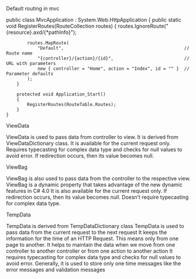 
Default routing in mvc

public class MvcApplication : System.Web.HttpApplication
    {
        public static void RegisterRoutes(RouteCollection routes)
        {
            routes.IgnoreRoute("{resource}.axd/{*pathInfo}");

            routes.MapRoute(
                "Default",                                              // Route name
                "{controller}/{action}/{id}",                           // URL with parameters
                new { controller = "Home", action = "Index", id = "" }  // Parameter defaults
            );
        }

        protected void Application_Start()
        {
            RegisterRoutes(RouteTable.Routes);
        }
    }


ViewData

ViewData is used to pass data from controller to view.
It is derived from ViewDataDictionary class.
It is available for the current request only.
Requires typecasting for complex data type and checks for null values to avoid error.
If redirection occurs, then its value becomes null.

ViewBag

ViewBag is also used to pass data from the controller to the respective view.
ViewBag is a dynamic property that takes advantage of the new dynamic features in C# 4.0
It is also available for the current request only.
If redirection occurs, then its value becomes null.
Doesn’t require typecasting for complex data type.

TempData

TempData is derived from TempDataDictionary class
TempData is used to pass data from the current request to the next request
It keeps the information for the time of an HTTP Request. This means only from one page to another. It helps to maintain the data when we move from one controller to another controller or from one action to another action
It requires typecasting for complex data type and checks for null values to avoid error. Generally, it is used to store only one time messages like the error messages and validation messages
